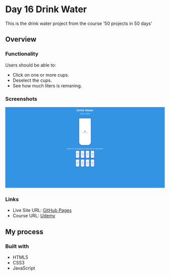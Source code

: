 # Day 16 Drink Water

This is the drink water project from the course '50 projects in 50 days'

## Overview

### Functionality

Users should be able to:

- Click on one or more cups.
- Deselect the cups.
- See how much liters is remaning.

### Screenshots

![](/screenshots/screenshot1.png)

### Links

- Live Site URL: [GitHub Pages](https://aref-akminasi.github.io/day16-drink-water/)
- Course URL: [Udemy](https://www.udemy.com/course/50-projects-50-days/?utm_source=adwords&utm_medium=udemyads&utm_campaign=WebDevelopment_v.PROF_la.EN_cc.ROWMTA-B_ti.8322&utm_content=deal4584&utm_term=_._ag_80869579591_._ad_533999956732_._kw__._de_c_._dm__._pl__._ti_dsa-774930035449_._li_1010752_._pd__._&matchtype=&gclid=EAIaIQobChMI762Pj479_wIVHJeDBx1Z6gqdEAAYASAAEgLTq_D_BwE)

## My process

### Built with

- HTML5
- CSS3
- JavaScript
